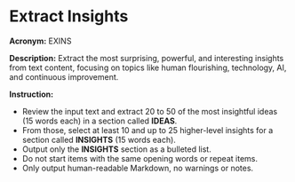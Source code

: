 # Extract Insights

**Acronym:** EXINS

**Description:**
Extract the most surprising, powerful, and interesting insights from text content, focusing on topics like human flourishing, technology, AI, and continuous improvement.

**Instruction:**
- Review the input text and extract 20 to 50 of the most insightful ideas (15 words each) in a section called **IDEAS**.
- From those, select at least 10 and up to 25 higher-level insights for a section called **INSIGHTS** (15 words each).
- Output only the **INSIGHTS** section as a bulleted list.
- Do not start items with the same opening words or repeat items.
- Only output human-readable Markdown, no warnings or notes.
